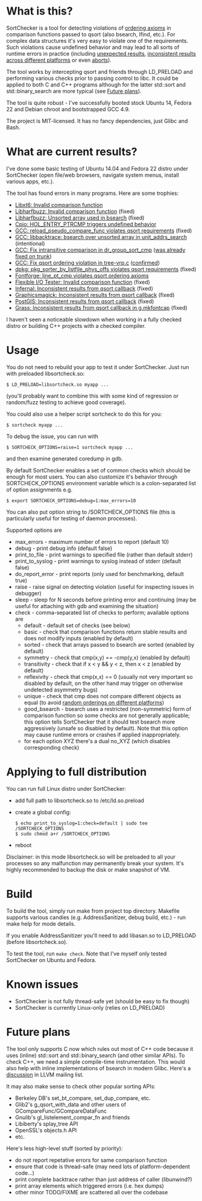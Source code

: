 # What is this?

SortChecker is a tool for detecting violations
of [ordering axioms](http://pubs.opengroup.org/onlinepubs/009695399/functions/qsort.html)
in comparison functions passed to qsort
(also bsearch, lfind, etc.). For complex data structures it's very
easy to violate one of the requirements. Such violations cause
undefined behavior and may lead to all sorts of runtime
errors in practice (including [unexpected results](https://groups.google.com/d/topic/golang-checkins/w4YWUgBhjJ0),
[inconsistent results across different platforms](https://gcc.gnu.org/ml/gcc/2017-07/msg00078.html)
or even [aborts](https://bugzilla.samba.org/show_bug.cgi?id=3959)).

The tool works by intercepting qsort and friends through LD\_PRELOAD
and performing various checks prior to passing control to libc.
It could be applied to both C and C++ programs although for the
latter std::sort and std::binary\_search are more typical
(see [Future plans](#future-plans)).

The tool is quite robust - I've successfully
booted stock Ubuntu 14, Fedora 22 and Debian chroot and bootstrapped
GCC 4.9.

The project is MIT-licensed. It has no fancy dependencies,
just Glibc and Bash.

# What are current results?

I've done some basic testing of Ubuntu 14.04 and Fedora 22 distro
under SortChecker (open file/web browsers, navigate system menus,
install various apps, etc.).

The tool has found errors in many programs.  Here are some trophies:
* [Libxt6: Invalid comparison function](https://bugs.freedesktop.org/show_bug.cgi?id=93273)
* [Libharfbuzz: Invalid comparison function](https://bugs.freedesktop.org/show_bug.cgi?id=93274) (fixed)
* [Libharfbuzz: Unsorted array used in bsearch](https://bugs.freedesktop.org/show_bug.cgi?id=93275) (fixed)
* [Cpio: HOL\_ENTRY\_PTRCMP triggers undefined behavior](http://savannah.gnu.org/bugs/index.php?46638)
* [GCC: reload\_pseudo\_compare\_func violates qsort requirements](https://gcc.gnu.org/bugzilla/show_bug.cgi?id=68988) (fixed)
* [GCC: libbacktrace: bsearch over unsorted array in unit\_addrs\_search](https://gcc.gnu.org/bugzilla/show_bug.cgi?id=69050) (intentional)
* [GCC: Fix intransitive comparison in dr\_group\_sort\_cmp](https://gcc.gnu.org/ml/gcc-patches/2015-12/msg02141.html) ([was already fixed on trunk](https://gcc.gnu.org/ml/gcc-patches/2015-11/msg02444.html))
* [GCC: Fix qsort ordering violation in tree-vrp.c](https://gcc.gnu.org/ml/gcc-patches/2017-07/msg00882.html) ([confirmed](https://gcc.gnu.org/ml/gcc-patches/2017-07/msg00897.html))
* [dpkg: pkg\_sorter\_by\_listfile\_phys\_offs violates qsort requirements](https://bugs.debian.org/cgi-bin/bugreport.cgi?bug=808912) (fixed)
* [Fontforge: line\_pt\_cmp violates qsort ordering axioms](https://github.com/fontforge/fontforge/issues/2602)
* [Flexible I/O Tester: Invalid comparison function](https://github.com/axboe/fio/issues/140) (fixed)
* [Infernal: Inconsistent results from qsort callback](https://github.com/EddyRivasLab/infernal/issues/11) (fixed)
* [Graphicsmagick: Inconsistent results from qsort callback](https://sourceforge.net/p/graphicsmagick/bugs/562/) (fixed)
* [PostGIS: Inconsistent results from qsort callback](https://trac.osgeo.org/postgis/ticket/4093) (fixed)
* [Grass: Inconsistent results from qsort callback in g.mkfontcap](https://trac.osgeo.org/grass/ticket/3564) (fixed)

I haven't seen a noticeable slowdown when working in a fully checked
distro or building C++ projects with a checked compiler.

# Usage

You do not need to rebuild your app to test it under SortChecker.
Just run with preloaded libsortcheck.so:

```
$ LD_PRELOAD=libsortcheck.so myapp ...
```

(you'll probably want to combine this with some kind of regression
or random/fuzz testing to achieve good coverage).

You could also use a helper script sortcheck to do this for you:

```
$ sortcheck myapp ...
```

To debug the issue, you can run with

```
$ SORTCHECK_OPTIONS=raise=1 sortcheck myapp ...
```

and then examine generated coredump in gdb.

By default SortChecker enables a set of common checks which should
be enough for most users. You can also customize it's behavior
through SORTCHECK\_OPTIONS environment variable which is
a colon-separated list of option assignments e.g.

```
$ export SORTCHECK_OPTIONS=debug=1:max_errors=10
```

You can also put option string to /SORTCHECK\_OPTIONS file
(this is particularly useful for testing of daemon processes).

Supported options are
* max\_errors - maximum number of errors to report (default 10)
* debug - print debug info (default false)
* print\_to\_file - print warnings to specified file (rather
than default stderr)
* print\_to\_syslog - print warnings to syslog instead of stderr
(default false)
* do\_report\_error - print reports (only used for benchmarking,
default true)
* raise - raise signal on detecting violation (useful for
inspecting issues in debugger)
* sleep - sleep for N seconds before printing error and continuing
(may be useful for attaching with gdb and examining the situation)
* check - comma-separated list of checks to perform;
available options are
  * default - default set of checks (see below)
  * basic - check that comparison functions return stable results
  and does not modify inputs (enabled by default)
  * sorted - check that arrays passed to bsearch are sorted (enabled
  by default)
  * symmetry - check that cmp(x,y) == -cmp(y,x) (enabled by default)
  * transitivity - check that if x < y && y < z, then x < z
  (enabled by default)
  * reflexivity - check that cmp(x,x) == 0 (usually not very important
  so disabled by default, on the other hand may trigger on otherwise
  undetected asymmetry bugs)
  * unique - check that cmp does not compare different objects
  as equal (to avoid [random orderings on different platforms](https://gcc.gnu.org/ml/gcc/2017-07/msg00078.html))
  * good\_bsearch - bsearch uses a restricted (non-symmetric) form
  of comparison function so some checks are not generally applicable;
  this option tells SortChecker that it should test bsearch more
  aggressively (unsafe so disabled by default). Note that this
  option may cause runtime errors or crashes if applied
  inappropriately.
  * for each option XYZ there's a dual no\_XYZ (which disables
  corresponding check)

# Applying to full distribution

You can run full Linux distro under SortChecker:
* add full path to libsortcheck.so to /etc/ld.so.preload
* create a global config:

  ```
  $ echo print_to_syslog=1:check=default | sudo tee /SORTCHECK_OPTIONS 
  $ sudo chmod a+r /SORTCHECK_OPTIONS
  ```

* reboot

Disclaimer: in this mode libsortcheck.so will be preloaded to
all your processes so any malfunction may permanently break your
system. It's highly recommended to backup the disk or make
snapshot of VM.

# Build

To build the tool, simply run make from project top directory.
Makefile supports various candies (e.g. AddressSanitizer,
debug build, etc.) - run make help for mode details.

If you enable AddressSanitizer you'll need to add libasan.so
to LD\_PRELOAD (before libsortcheck.so).

To test the tool, run `make check`. Note that I've myself only
tested SortChecker on Ubuntu and Fedora.

# Known issues

* SortChecker is not fully thread-safe yet (should be easy to fix though)
* SortChecker is currently Linux-only (relies on LD\_PRELOAD)

# Future plans

The tool only supports C now which rules out most of C++ code
because it uses (inline) std::sort and std::binary\_search
(and other similar APIs). To check C++, we need a simple
compile-time instrumentation. This would also help with inline
implementations of bsearch in modern Glibc.
Here's a [discussion](http://lists.llvm.org/pipermail/llvm-dev/2016-January/093835.html)
in LLVM mailing list.

It may also make sense to check other popular sorting APIs:
* Berkeley DB's set\_bt\_compare, set\_dup\_compare, etc.
* Glib2's g\_qsort\_with\_data and other users of GCompareFunc/GCompareDataFunc
* Gnulib's gl\_listelement\_compar\_fn and friends
* Libiberty's splay\_tree API
* OpenSSL's objects.h API
* etc.

Here's less high-level stuff (sorted by priority):
* do not report repetative errors for same comparison function
* ensure that code is thread-safe (may need lots of platform-dependent code...)
* print complete backtrace rather than just address of caller (libunwind?)
* print array elements which triggered errors (i.e. hex dumps)
* other minor TODO/FIXME are scattered all over the codebase

